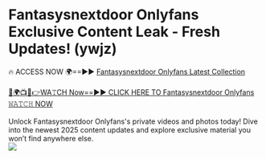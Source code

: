 # Fantasysnextdoor Onlyfans Exclusive Content Leak - Fresh Updates! (ywjz)

🔥 ACCESS NOW 🌍==►► <a href="https://tinyurl.com/kvy9nzfs" rel="nofollow">Fantasysnextdoor Onlyfans Latest Collection</a>
<br><br>
[🔴🌍📺📱👉WA𝚃CH Now==►► CLICK HERE TO Fantasysnextdoor Onlyfans 𝚆𝙰𝚃𝙲𝙷 NOW](https://tinyurl.com/kvy9nzfs)
<br><br>
Unlock Fantasysnextdoor Onlyfans's private videos and photos today! Dive into the newest 2025 content updates and explore exclusive material you won’t find anywhere else.
<br>
<a href="https://tinyurl.com/kvy9nzfs" rel="nofollow" data-target="animated-image.originalLink"><img src="https://camo.githubusercontent.com/8a4f000d20f83aca3bf7ec5f350d767afa0574a8a352519fd8cfa583a6f93a33/68747470733a2f2f692e696d6775722e636f6d2f644a486b345a712e676966" data-canonical-src="https://i.imgur.com/dJHk4Zq.gif" style="max-width: 100%; display: inline-block;" data-target="animated-image.originalImage"></a>
<br>
